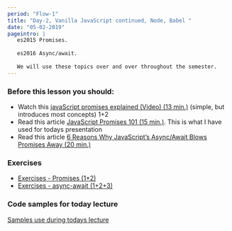 ```yaml
---
period: "Flow-1"
title: "Day-2, Vanilla JavaScript continued, Node, Babel "
date: "05-02-2019"
pageintro: |
   es2015 Promises.
   
   es2016 Async/await.
   
   We will use these topics over and over throughout the semester.
---
```


### Before this lesson you should:

<!--readings_begin-->
- Watch this [javaScript promises explained (Video) (13 min.)](https://www.youtube.com/watch?v=s6SH72uAn3Q) (simple, but introduces most concepts) 1+2
- Read this article [JavaScript Promises 101 (15 min.)](https://bitsofco.de/javascript-promises-101/). This is what I have used for todays presentation
- Read this article  [6 Reasons Why JavaScript’s Async/Await Blows Promises Away (20 min.)](https://hackernoon.com/6-reasons-why-javascripts-async-await-blows-promises-away-tutorial-c7ec10518dd9)
<!--readings_end-->

### Exercises
<!--exercises_begin-->
- [Exercises - Promises (1+2)](https://docs.google.com/document/d/1jpqmitlHKeIcWzDdbe-jO281xFQiGywP3c2iKCDeffQ/edit?usp=sharing)
- [Exercises - async-await (1+2+3)](https://docs.google.com/document/d/1uE22QlBGuWRWCB8PqR0fteRygiwfv4V0nZ5lhAq-r0k/edit?usp=sharing)
 <!--exercises_end-->

 ### Code samples for today lecture
 [Samples use during todays lecture](https://github.com/fulsstackJS-Fall2018/Period-1/tree/master/code)




